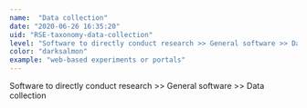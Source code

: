 ```yaml
---
name:  "Data collection"
date: "2020-06-26 16:35:20"
uid: "RSE-taxonomy-data-collection"
level: "Software to directly conduct research >> General software >> Data collection"
color: "darksalmon"
example: "web-based experiments or portals" 
---
```


Software to directly conduct research >> General software >> Data collection